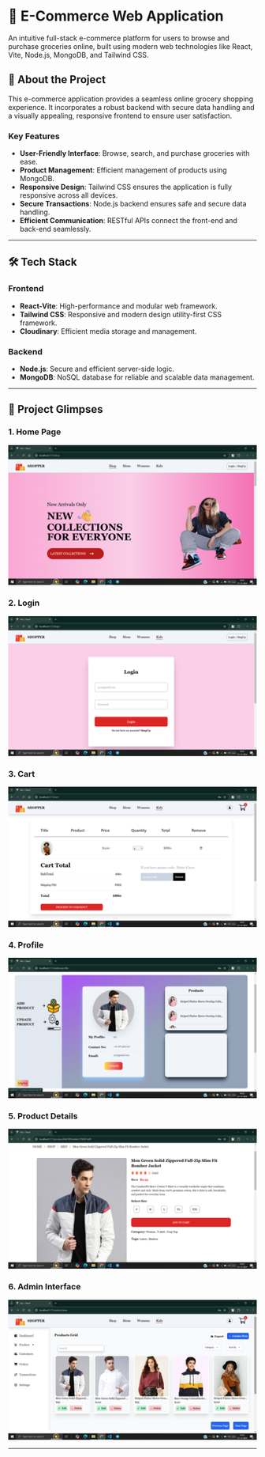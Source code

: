 # 🛒 E-Commerce Web Application

An intuitive full-stack e-commerce platform for users to browse and purchase groceries online, built using modern web technologies like React, Vite, Node.js, MongoDB, and Tailwind CSS.

## 📖 About the Project

This e-commerce application provides a seamless online grocery shopping experience. It incorporates a robust backend with secure data handling and a visually appealing, responsive frontend to ensure user satisfaction.

### **Key Features**
- **User-Friendly Interface**: Browse, search, and purchase groceries with ease.
- **Product Management**: Efficient management of products using MongoDB.
- **Responsive Design**: Tailwind CSS ensures the application is fully responsive across all devices.
- **Secure Transactions**: Node.js backend ensures safe and secure data handling.
- **Efficient Communication**: RESTful APIs connect the front-end and back-end seamlessly.

---

## 🛠️ Tech Stack

### **Frontend**
- **React-Vite**: High-performance and modular web framework.
- **Tailwind CSS**: Responsive and modern design utility-first CSS framework.
- **Cloudinary**: Efficient media storage and management.

### **Backend**
- **Node.js**: Secure and efficient server-side logic.
- **MongoDB**: NoSQL database for reliable and scalable data management.
---

## 📂 Project Glimpses

### 1. **Home Page**
![Home Page](https://github.com/sujalyadav7538/E-commerce/blob/main/public/glimpse/Screenshot%20(22).png)

### 2. **Login**
![Login](https://github.com/sujalyadav7538/E-commerce/blob/main/public/glimpse/Screenshot%20(23).png)

### 3. **Cart**
![Cart](https://github.com/sujalyadav7538/E-commerce/blob/main/public/glimpse/Screenshot%20(24).png)

### 4. **Profile**
![Profile](https://github.com/sujalyadav7538/E-commerce/blob/main/public/glimpse/Screenshot%20(25).png)

### 5. **Product Details**
![Product](https://github.com/sujalyadav7538/E-commerce/blob/main/public/glimpse/Screenshot%20(26).png)

### 6. **Admin Interface**
![Admin Interface](https://github.com/sujalyadav7538/E-commerce/blob/main/public/glimpse/Screenshot%20(28).png)

---
